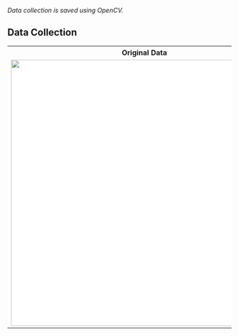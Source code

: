 *Data collection is saved using OpenCV.*

<h2>Data Collection</h2>

<table>
  <tr>
    <th>Original Data</th>
    <th>Augmented Data</th>
  </tr>
  <tr>
    <td style="background-color:#FFFFFF"><img src="https://user-images.githubusercontent.com/97990136/160792466-6f5a3c98-7af0-46eb-999d-1ae603d12c46.jpg" width="600" height="600" align="center"/></td>
    <td style="background-color:#FFFFFF"><img src="https://user-images.githubusercontent.com/97990136/160792251-b872c935-836d-49a2-9856-182de7f4a200.jpg" width="600" height="600" align="center"/></td
  </tr>
</table>

